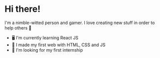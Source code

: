 # Hi there!
I'm a nimble-witted person and gamer. I love creating new stuff in order to help others 🧠

- 🖥️ I'm currently learning React JS
- 🧠 I made my first web with HTML, CSS and JS
- 📖 I'm looking for my first internship

